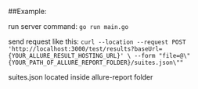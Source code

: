 ##Example:

run server command:
    `go run main.go`

send request like this:
    `curl --location --request POST 'http://localhost:3000/test/results?baseUrl={YOUR_ALLURE_RESULT_HOSTING_URL}' \
    --form "file=@\"{YOUR_PATH_OF_ALLURE_REPORT_FOLDER}/suites.json\""`

suites.json located inside allure-report folder
